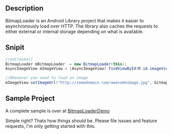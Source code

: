 ## Description ##
BitmapLoader is an Android Library project that makes it easier to asynchronously load over HTTP. The library also caches the requests to either external or internal storage depending on what is available.

## Snipit ##
~~~~~~ java
//onCreate()
BitmapLoader mBitmapLoader  = new BitmapLoader(this);
AsyncImageView mImageView = (AsyncImageView) findViewById(R.id.imageView1);

//Whenever you need to load an image
mImageView.setImageUrl("http://somedomain.com/awesomeimage.jpg", bitmapLoader);
~~~~~~


## Sample Project ##
A complete sample is over at [BitmapLoaderDemo](https://github.com/ChrisSmith/BitmapLoaderDemo)

Simple right? Thats how things should be. Please file issues and feature requests, I'm only getting started with this.